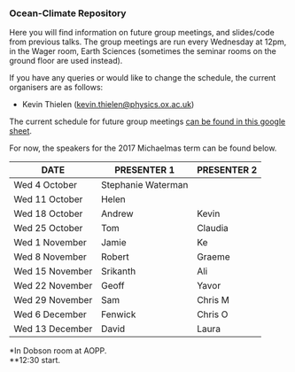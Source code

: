 ### Ocean-Climate Repository

Here you will find information on future group meetings, and slides/code from previous talks. The group meetings are run every Wednesday at 12pm, in the Wager room, Earth Sciences (sometimes the seminar rooms on the ground floor are used instead). 

If you have any queries or would like to change the schedule, the current organisers are as follows:

* Kevin Thielen (kevin.thielen@physics.ox.ac.uk)


The current schedule for future group meetings [can be found in this google sheet](https://docs.google.com/spreadsheets/d/1n7oyQaIsahrsW-BJQb1Gk6C39gtiLYZiYlwgB42wlqU/edit#gid=0). 

For now, the speakers for the 2017 Michaelmas term can be found below.

| DATE         | PRESENTER 1    | PRESENTER 2   |
|----------------|-------------------|---------------|
| Wed 4 October  | Stephanie Waterman|               |
| Wed 11 October | Helen             |               |
| Wed 18 October | Andrew               | Kevin         |
| Wed 25 October |  Tom              | Claudia       |
| Wed 1 November | Jamie             | Ke            |
| Wed 8 November | Robert            | Graeme        |
| Wed 15 November| Srikanth          | Ali        |
| Wed 22 November| Geoff             | Yavor         |
| Wed 29 November| Sam               | Chris M       |
| Wed 6 December | Fenwick           | Chris O       |
| Wed 13 December| David             | Laura         |


\*In Dobson room at AOPP.  
\*\*12:30 start.
